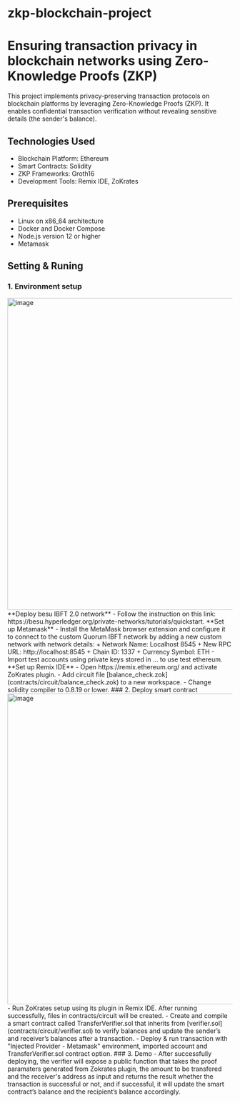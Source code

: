 # zkp-blockchain-project
# Ensuring transaction privacy in blockchain networks using Zero-Knowledge Proofs (ZKP)

This project implements privacy-preserving transaction protocols on blockchain platforms by leveraging Zero-Knowledge Proofs (ZKP). It enables confidential transaction verification without revealing sensitive details (the sender's balance).

## Technologies Used
- Blockchain Platform: Ethereum
- Smart Contracts: Solidity
- ZKP Frameworks: Groth16
- Development Tools: Remix IDE, ZoKrates

## Prerequisites
- Linux on x86_64 architecture
- Docker and Docker Compose
- Node.js version 12 or higher
- Metamask

## Setting & Runing

### 1. Environment setup
<img width="1445" height="699" alt="image" src="https://github.com/user-attachments/assets/c4b213bf-44dc-49bf-86dd-32f242932e70" />
  **Deploy besu IBFT 2.0 network**
  - Follow the instruction on this link: https://besu.hyperledger.org/private-networks/tutorials/quickstart.
  **Set up Metamask**
  - Install the MetaMask browser extension and configure it to connect to the custom Quorum IBFT network by adding a new custom network with network details:
     + Network Name: Localhost 8545
     + New RPC URL: http://localhost:8545
     + Chain ID: 1337
     + Currency Symbol: ETH
  - Import test accounts using private keys stored in ... to use test ethereum.
  **Set up Remix IDE**
  - Open https://remix.ethereum.org/ and activate ZoKrates plugin.
  - Add circuit file [balance_check.zok](contracts/circuit/balance_check.zok) to a new workspace.
  - Change solidity compiler to 0.8.19 or lower.
### 2. Deploy smart contract
<img width="1056" height="696" alt="image" src="https://github.com/user-attachments/assets/97b4c1c5-87e2-444e-920e-4ba4eed4bb11" />
  - Run ZoKrates setup using its plugin in Remix IDE. After running successfully, files in contracts/circuit will be created.
  - Create and compile a smart contract called TransferVerifier.sol that inherits from [verifier.sol](contracts/circuit/verifier.sol) to verify balances and update the sender’s and receiver’s balances after a transaction.
  - Deploy & run transaction with "Injected Provider - Metamask" environment, imported account and TransferVerifier.sol contract option.
### 3. Demo 
  - After successfully deploying, the verifier will expose a public function that takes the proof paramaters generated from Zokrates plugin, the amount to be transfered and the receiver's address as input and returns the result whether the transaction is successful or not, and if successful, it will update the smart contract’s balance and the recipient’s balance accordingly.
